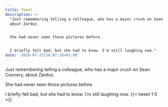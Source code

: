 ```yaml
---
title: Tweet
description: >-
  "Just remembering telling a colleague, who has a major crush on Sean Connery,
  about Zardoz.


  She had never seen those pictures before.


  I briefly felt bad, but she had to know. I'm still laughing now."
date: '2018-07-21T16:07:26+01:00'
---
```

Just remembering telling a colleague, who has a major crush on Sean Connery, about Zardoz.

She had never seen those pictures before.

I briefly felt bad, but she had to know. I'm still laughing now.
      {{< tweet 1 0 >}}
    
